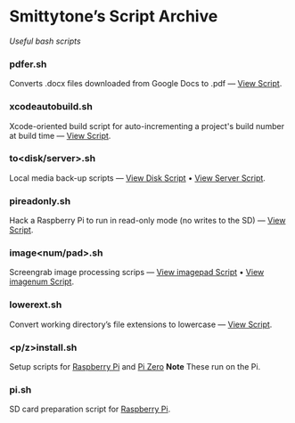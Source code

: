 # Smittytone’s Script Archive #

*Useful bash scripts*

### pdfer.sh ###

Converts .docx files downloaded from Google Docs to .pdf &mdash; [View Script](pdfer.sh).

### xcodeautobuild.sh ###

Xcode-oriented build script for auto-incrementing a project's build number at build time &mdash; [View Script](xcodeautobuild.sh).

### to&lt;disk/server&gt;.sh ###

Local media back-up scripts &mdash; [View Disk Script](todisk.sh) &bull; [View Server Script](toserver.sh).

### pireadonly.sh ###

Hack a Raspberry Pi to run in read-only mode (no writes to the SD) &mdash; [View Script](pireadonly.sh).

### image&lt;num/pad&gt;.sh ###

Screengrab image processing scrips &mdash; [View imagepad Script](imagepad.sh) &bull; [View imagenum Script](imagenum.sh).

### lowerext.sh ###

Convert working directory’s file extensions to lowercase &mdash; [View Script](lowerext.sh).

### &lt;p/z&gt;install.sh ###

Setup scripts for [Raspberry Pi](pinstall.sh) and [Pi Zero](zinstall.sh) **Note** These run on the Pi.

### pi.sh ###

SD card preparation script for [Raspberry Pi](pi.sh).